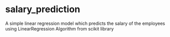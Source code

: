 # salary_prediction
A simple linear regression model which predicts the salary of the employees using LinearRegression Algorithm from scikit library
